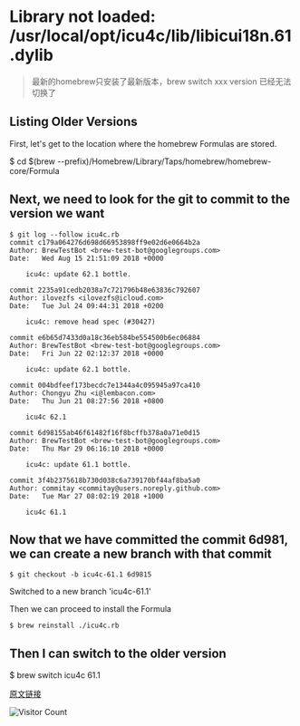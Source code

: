 # Library not loaded: /usr/local/opt/icu4c/lib/libicui18n.61.dylib
> 最新的homebrew只安装了最新版本，brew switch xxx version  已经无法切换了


## Listing Older Versions

First, let's get to the location where the homebrew Formulas are stored.


$ cd $(brew --prefix)/Homebrew/Library/Taps/homebrew/homebrew-core/Formula


## Next, we need to look for the git to commit to the version we want

```
$ git log --follow icu4c.rb
commit c179a064276d698d66953898ff9e02d6e0664b2a
Author: BrewTestBot <brew-test-bot@googlegroups.com>
Date:   Wed Aug 15 21:51:09 2018 +0000

    icu4c: update 62.1 bottle.

commit 2235a91cedb2038a7c721796b48e63836c792607
Author: ilovezfs <ilovezfs@icloud.com>
Date:   Tue Jul 24 09:44:31 2018 +0200

    icu4c: remove head spec (#30427)

commit e6b65d7433d0a18c36eb584be554500b6ec06884
Author: BrewTestBot <brew-test-bot@googlegroups.com>
Date:   Fri Jun 22 02:12:37 2018 +0000

    icu4c: update 62.1 bottle.

commit 004bdfeef173becdc7e1344a4c095945a97ca410
Author: Chongyu Zhu <i@lembacon.com>
Date:   Thu Jun 21 08:27:56 2018 +0800

    icu4c 62.1

commit 6d98155ab46f61482f16f8bcffb378a0a71e0d15
Author: BrewTestBot <brew-test-bot@googlegroups.com>
Date:   Thu Mar 29 06:16:10 2018 +0000

    icu4c: update 61.1 bottle.

commit 3f4b2375618b730d038c6a739170bf44af8ba5a0
Author: commitay <commitay@users.noreply.github.com>
Date:   Tue Mar 27 08:02:19 2018 +1000

    icu4c 61.1
```


## Now that we have committed the commit 6d981, we can create a new branch with that commit

```
$ git checkout -b icu4c-61.1 6d9815
```
Switched to a new branch 'icu4c-61.1'

Then we can proceed to install the Formula

```
$ brew reinstall ./icu4c.rb
```

## Then I can switch to the older version


$ brew switch icu4c 61.1

[原文链接](https://gist.github.com/sawant/6ea10e45de7d09e966a1dc6afea3bffb)

![Visitor Count](https://profile-counter.glitch.me/brotherbigbao/count.svg)